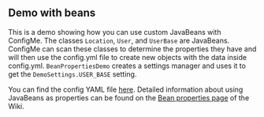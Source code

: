 ## Demo with beans

This is a demo showing how you can use custom JavaBeans with ConfigMe. The classes `Location`,
`User`, and `UserBase` are JavaBeans. ConfigMe can scan these classes to determine the properties
they have and will then use the config.yml file to create new objects with the data inside
config.yml. `BeanPropertiesDemo` creates a settings manager and uses it to get the 
`DemoSettings.USER_BASE` setting.

You can find the config YAML file [here](https://github.com/AuthMe/ConfigMe/blob/master/src/test/resources/demo/bean_demo_config.yml).
Detailed information about using JavaBeans as properties can be found on the
[Bean properties page](https://github.com/AuthMe/ConfigMe/wiki/Bean-properties) of the Wiki.
